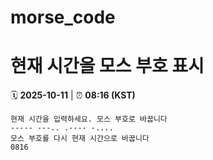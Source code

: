 # morse_code
# 현재 시간을 모스 부호 표시
<!-- MORSE_TIME_START -->
🗓️ **2025-10-11** | ⏰ **08:16 (KST)**

```
현재 시간을 입력하세요. 모스 부호로 바꿉니다
----- ---.. .---- -....
모스 부호를 다시 현재 시간으로 바꿉니다
0816
```
<!-- MORSE_TIME_END -->
